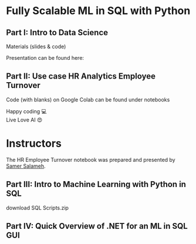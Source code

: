 # Fully Scalable ML in SQL with Python

Part I: Intro to Data Science
---
Materials (slides &amp; code)

Presentation can be found here: <Need Presentation Link>

Part II: Use case HR Analytics Employee Turnover
---

Code (with blanks) on Google Colab can be found under notebooks 

Happy coding 💻 <br />
Live Love AI 😍 <br />

 # Instructors
The HR Employee Turnover notebook was prepared and presented by [Samer Salameh](https://www.linkedin.com/in/samer-salameh-74a900124/).

Part III: Intro to Machine Learning with Python in SQL
---
download SQL Scripts.zip

Part IV: Quick Overview of .NET for an ML in SQL GUI
---
